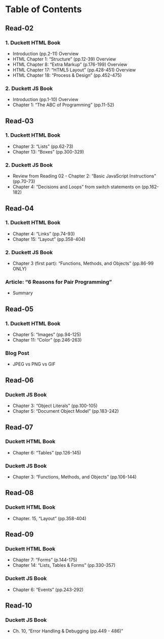# Table of Contents

## Read-02

### 1. Duckett HTML Book
- Introduction (pp.2-11) Overview
- HTML Chapter 1: “Structure” (pp.12-39) Overview
- HTML Chapter 8: “Extra Markup” (p.176-199) Overview
- HTML Chapter 17: “HTML5 Layout” (pp.428-451) Overview
- HTML Chapter 18: “Process & Design” (pp.452-475)

### 2. Duckett JS Book
- Introduction (pp.1-10) Overview
- Chapter 1: “The ABC of Programming” (pp.11-52)

## Read-03

### 1. Duckett HTML Book
- Chapter 3: “Lists” (pp.62-73)
- Chapter 13: “Boxes” (pp.300-329)

### 2. Duckett JS Book
- Review from Reading 02 - Chapter 2: “Basic JavaScript Instructions” (pp.70-73)
- Chapter 4: “Decisions and Loops” from switch statements on (pp.162-182)

## Read-04

### 1. Duckett HTML Book
- Chapter 4: “Links” (pp.74-93)
- Chapter 15: “Layout” (pp.358-404)

### 2. Duckett JS Book
- Chapter 3 (first part): “Functions, Methods, and Objects” (pp.86-99 ONLY)

### Article: “6 Reasons for Pair Programming”
- Summary

## Read-05

### 1. Duckett HTML Book
- Chapter 5: “Images” (pp.94-125)
- Chapter 11: “Color” (pp.246-263)

### Blog Post
- JPEG vs PNG vs GIF

## Read-06

### Duckett JS Book
- Chapter 3: “Object Literals” (pp.100-105)
- Chapter 5: “Document Object Model” (pp.183-242)

## Read-07

### Duckett HTML Book
- Chapter 6: “Tables” (pp.126-145)

### Duckett JS Book
- Chapter 3: “Functions, Methods, and Objects” (pp.106-144)

## Read-08

### Duckett HTML Book
- Chapter. 15, “Layout” (pp.358-404)

## Read-09

### Duckett HTML Book
- Chapter 7: “Forms” (p.144-175)
- Chapter 14: “Lists, Tables & Forms” (pp.330-357)

### Duckett JS Book
- Chapter 6: “Events” (pp.243-292)

## Read-10

### Duckett JS Book
- Ch. 10, “Error Handling & Debugging (pp.449 - 486)”





